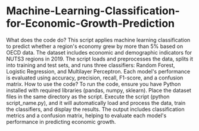 # Machine-Learning-Classification-for-Economic-Growth-Prediction
What does the code do?
This script applies machine learning classification to predict whether a region's economy grew by more than 5% based on
OECD data. The dataset includes economic and demographic indicators for NUTS3 regions in 2019. The script loads and
preprocesses the data, splits it into training and test sets, and runs three classifiers: Random Forest, Logistic Regression,
and Multilayer Perceptron. Each model's performance is evaluated using accuracy, precision, recall, F1-score, and a
confusion matrix.
How to use the code?
To run the code, ensure you have Python installed with required libraries (pandas, numpy, sklearn). Place the dataset files
in the same directory as the
script. Execute the script (python script_name.py), and it will automatically load and process the data, train the classifiers,
and display the results. The output includes classification metrics and a confusion matrix, helping to evaluate each
model's performance in predicting economic growth.
